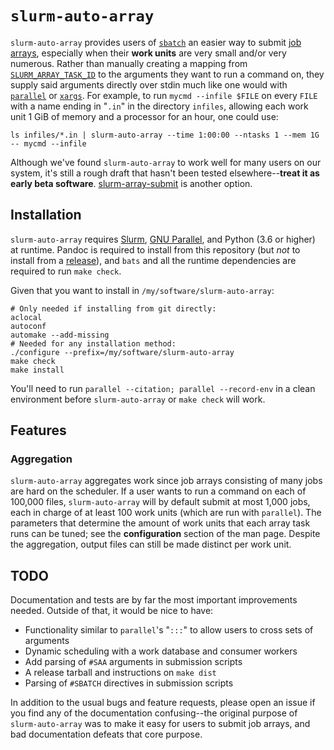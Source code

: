 # `slurm-auto-array`

`slurm-auto-array` provides users of [`sbatch`](https://slurm.schedmd.com/sbatch.html) an easier way to submit [job arrays](https://slurm.schedmd.com/job_array.html), especially when their **work units** are very small and/or very numerous. Rather than manually creating a mapping from [`SLURM_ARRAY_TASK_ID`](https://slurm.schedmd.com/job_array.html#env_vars) to the arguments they want to run a command on, they supply said arguments directly over stdin much like one would with [`parallel`](https://www.gnu.org/software/parallel/) or [`xargs`](https://manpages.org/xargs). For example, to run `mycmd --infile $FILE` on every `FILE` with a name ending in "`.in`" in the directory `infiles`, allowing each work unit 1 GiB of memory and a processor for an hour, one could use:

```shell
ls infiles/*.in | slurm-auto-array --time 1:00:00 --ntasks 1 --mem 1G -- mycmd --infile
```

Although we've found `slurm-auto-array` to work well for many users on our system, it's still a rough draft that hasn't been tested elsewhere--**treat it as early beta software**. [slurm-array-submit](https://github.com/juliangilbey/slurm-array-submit) is another option.



## Installation

`slurm-auto-array` requires [Slurm](https://slurm.schedmd.com/overview.html), [GNU Parallel](https://www.gnu.org/software/parallel/), and Python (3.6 or higher) at runtime. Pandoc is required to install from this repository (but *not* to install from a [release](https://github.com/BYUHPC/slurm-auto-array/releases)), and `bats` and all the runtime dependencies are required to run `make check`.

Given that you want to install in `/my/software/slurm-auto-array`:

```shell
# Only needed if installing from git directly:
aclocal
autoconf
automake --add-missing
# Needed for any installation method:
./configure --prefix=/my/software/slurm-auto-array
make check
make install
```

You'll need to run `parallel --citation; parallel --record-env` in a clean environment before `slurm-auto-array` or `make check` will work.



## Features

### Aggregation

`slurm-auto-array` aggregates work since job arrays consisting of many jobs are hard on the scheduler. If a user wants to run a command on each of 100,000 files, `slurm-auto-array` will by default submit at most 1,000 jobs, each in charge of at least 100 work units (which are run with `parallel`). The parameters that determine the amount of work units that each array task runs can be tuned; see the **configuration** section of the man page. Despite the aggregation, output files can still be made distinct per work unit.



## TODO

Documentation and tests are by far the most important improvements needed. Outside of that, it would be nice to have:

- Functionality similar to `parallel`'s "`:::`" to allow users to cross sets of arguments
- Dynamic scheduling with a work database and consumer workers
- Add parsing of `#SAA` arguments in submission scripts
- A release tarball and instructions on `make dist`
- Parsing of `#SBATCH` directives in submission scripts

In addition to the usual bugs and feature requests, please open an issue if you find any of the documentation confusing--the original purpose of `slurm-auto-array` was to make it easy for users to submit job arrays, and bad documentation defeats that core purpose.
